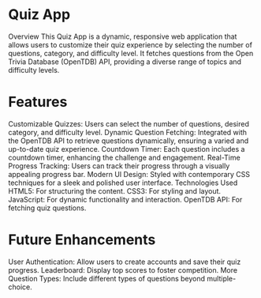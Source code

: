 # Quiz App
Overview
This Quiz App is a dynamic, responsive web application that allows users to customize their quiz experience by selecting the number of questions, category, and difficulty level. It fetches questions from the Open Trivia Database (OpenTDB) API, providing a diverse range of topics and difficulty levels.

# Features
Customizable Quizzes: Users can select the number of questions, desired category, and difficulty level.
Dynamic Question Fetching: Integrated with the OpenTDB API to retrieve questions dynamically, ensuring a varied and up-to-date quiz experience.
Countdown Timer: Each question includes a countdown timer, enhancing the challenge and engagement.
Real-Time Progress Tracking: Users can track their progress through a visually appealing progress bar.
Modern UI Design: Styled with contemporary CSS techniques for a sleek and polished user interface.
Technologies Used
HTML5: For structuring the content.
CSS3: For styling and layout.
JavaScript: For dynamic functionality and interaction.
OpenTDB API: For fetching quiz questions.



# Future Enhancements
User Authentication: Allow users to create accounts and save their quiz progress.
Leaderboard: Display top scores to foster competition.
More Question Types: Include different types of questions beyond multiple-choice.
